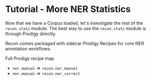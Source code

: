 # Tutorial - **More** NER Statistics

Now that we have a Corpus loaded, let's investigate the rest of the `recon.stats` module.
The best way to use the `recon.stats` module is through Prodigy directly.

Recon comes packaged with sidecar Prodigy Recipes for core NER annotation workflows.


Full Prodigy recipe map


* `ner.manual` => `recon.ner_manual`
* `ner.manual` => `recon.ner_correct`
